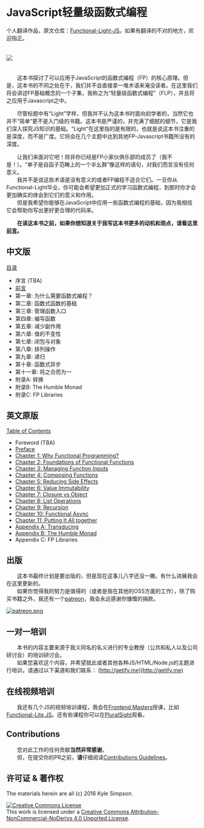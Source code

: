 # JavaScript轻量级函数式编程

个人翻译作品，原文仓库：[Functional-Light-JS](https://github.com/getify/Functional-Light-JS)。如果有翻译的不对的地方，欢迎指正。

<img src="https://cloud.githubusercontent.com/assets/150330/18719908/644f7630-7ff7-11e6-92d9-4abc3cf2b4a9.png" border=0 vspace=20/>

　　这本书探讨了可以应用于JavaScript的函数式编程（FP）的核心原理。但是，这本书的不同之处在于，我们并不会直接拿一堆术语来淹没读者。在这里我们将会讲述FP基础概念的一个子集，我称之为“轻量级函数式编程”（FLP），并且将之应用于Javascript之中。

<p class="note">
　　尽管标题中有“Light”字样，但我并不认为这本书时面向初学者的，当然它也并不“简单”更不是入门级的书籍。这本书是严谨的，并充满了细腻的细节，它是我们深入探究JS知识的基础。“Light”在这里指的是有限的，也就是说这本书注重的是深度，而不是广度。它将会在几个主题中达到其他FP-Javascript书籍所没有的深度。
<p>

　　让我们来面对它吧！除非你已经是FP小家伙俱乐部的成员了（我不是！）。“单子是自函子范畴上的一个半幺群”像这样的语句，对我们而言没有任何意义。  
　　我并不是说这些术语是没有意义的或者FP编程不适合它们。一旦你从Functional-Light毕业，你可能会希望更加正式的学习函数式编程，到那时你才会更加确实的体会到它们的意义和作用。  
　　但是我希望你能够在JavaScript中应用一些函数式编程的基础，因为我相信它会帮助你写出更好更合理的代码来。

　　**在读这本书之前，如果你想知道关于我写这本书更多的动机和观点，请看这里[前言](preface.md)。**

## 中文版

[目录](toc.md)

* 序言 (TBA)
* [前言](preface.md)
* 第一章: 为什么需要函数式编程？
* 第二章: 函数式函数的基础
* 第三章: 管理函数入口
* 第四章: 编写函数
* 第五章: 减少副作用
* 第六章: 值的不变性
* 第七章: 闭包与对象
* 第八章: 排列操作
* 第九章: 递归
* 第十章: 函数式异步
* 第十一章: 将之合而为一
* 附录A: 转换
* 附录B: The Humble Monad
* 附录C: FP Libraries

## 英文原版

[Table of Contents](https://github.com/getify/Functional-Light-JS/blob/master/toc.md)

* Foreword (TBA)
* [Preface](https://github.com/getify/Functional-Light-JS/blob/master/preface.md)
* [Chapter 1: Why Functional Programming?](https://github.com/getify/Functional-Light-JS/blob/master/ch1.md)
* [Chapter 2: Foundations of Functional Functions](https://github.com/getify/Functional-Light-JS/blob/master/ch2.md)
* [Chapter 3: Managing Function Inputs](https://github.com/getify/Functional-Light-JS/blob/master/ch3.md)
* [Chapter 4: Composing Functions](https://github.com/getify/Functional-Light-JS/blob/master/ch4.md)
* [Chapter 5: Reducing Side Effects](https://github.com/getify/Functional-Light-JS/blob/master/ch5.md)
* [Chapter 6: Value Immutability](https://github.com/getify/Functional-Light-JS/blob/master/ch6.md)
* [Chapter 7: Closure vs Object](https://github.com/getify/Functional-Light-JS/blob/master/ch7.md)
* [Chapter 8: List Operations](https://github.com/getify/Functional-Light-JS/blob/master/ch8.md)
* [Chapter 9: Recursion](https://github.com/getify/Functional-Light-JS/blob/master/ch9.md)
* [Chapter 10: Functional Async](https://github.com/getify/Functional-Light-JS/blob/master/ch10.md)
* [Chapter 11: Putting It All together](https://github.com/getify/Functional-Light-JS/blob/master/ch11.md)
* [Appendix A: Transducing](https://github.com/getify/Functional-Light-JS/blob/master/apA.md)
* [Appendix B: The Humble Monad](https://github.com/getify/Functional-Light-JS/blob/master/apB.md)
* Appendix C: FP Libraries

## 出版

　　这本书最终计划是要出版的，但是现在这事儿八字还没一撇。有什么进展我会在这里更新的。  
　　如果你觉得我的努力是值得的（或者是我在其他的OSS方面的工作），除了购买书籍之外，我还有一个[patreon](https://www.patreon.com/getify)，我会永远感谢你慷慨的捐款。

<a href="https://www.patreon.com/getify">[![patreon.png](https://s11.postimg.org/axpzguh77/patreon.png)](https://www.patreon.com/getify)</a>

## 一对一培训
　　本书的内容主要来源于我义同名的名义进行的专业教授（公共和私人以及公司研讨会）的培训研讨会。  
　　如果您喜欢这个内容，并希望就此或者其他各种JS/HTML/Node.js的主题进行培训，请通过以下渠道和我们联系：
[http://getify.me](http://getify.me)

## 在线视频培训
　　我还有几个JS的视频培训课程，我会在[Frontend Masters](https://FrontendMasters.com)授课，比如[Functional-Lite JS](https://frontendmasters.com/courses/functional-js-lite/)。还有些课程你可以在[PluralSight](https://www.pluralsight.com/search?q=kyle%20simpson&categories=all)观看。

## Contributions
　　您对此工作的任何贡献**当然非常感谢**。  
　　但，在提交你的PR之前，**请**仔细阅读[Contributions Guidelines](https://github.com/getify/Functional-Light-JS/blob/master/CONTRIBUTING.md)。

## 许可证 & 著作权
The materials herein are all (c) 2016 Kyle Simpson.

<a rel="license" href="http://creativecommons.org/licenses/by-nc-nd/4.0/"><img alt="Creative Commons License" style="border-width:0" src="https://i.creativecommons.org/l/by-nc-nd/4.0/88x31.png" /></a><br />This work is licensed under a <a rel="license" href="http://creativecommons.org/licenses/by-nc-nd/4.0/">Creative Commons Attribution-NonCommercial-NoDerivs 4.0 Unported License</a>.